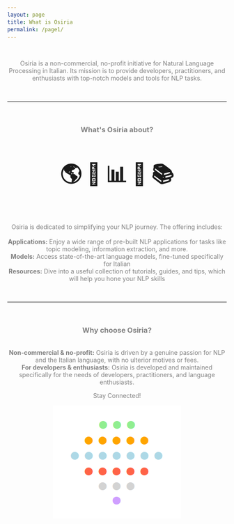 ```yaml
---
layout: page
title: What is Osiria
permalink: /page1/
---
```


<br>
<center><p><span style="color:grey">Osiria is a non-commercial, no-profit initiative for Natural Language Processing in Italian. Its mission is to provide developers, practitioners, and enthusiasts with top-notch models and tools for NLP tasks.</span></p></center>
<br>
<hr>
<br>
<center><h3><span style="color:grey">What's Osiria about?</span></h3></center>
<br>
<center><h3><span style="font-size:3em">🌎 📄 📊 📰 📚</span></h3></center>
<br>
<br>
<center><p><span style="color:grey">Osiria is dedicated to simplifying your NLP journey. The offering includes:
<br>
<br>
<b>Applications:</b> Enjoy a wide range of pre-built NLP applications for tasks like topic modeling, information extraction, and more.
<br>
<b>Models:</b> Access state-of-the-art language models, fine-tuned specifically for Italian
<br>
<b>Resources:</b> Dive into a useful collection of tutorials, guides, and tips, which will help you hone your NLP skills
</span></p></center>
<br>
<hr>
<br>
<center><h3><span style="color:grey">Why choose Osiria?</span></h3></center>

<center><p><span style="color:grey">
    
<br>
<b>Non-commercial & no-profit:</b> Osiria is driven by a genuine passion for NLP and the Italian language, with no ulterior motives or fees.
<br>
<b>For developers & enthusiasts:</b> Osiria is developed and maintained specifically for the needs of developers, practitioners, and language enthusiasts.
<center><p><span style="color:grey">Stay Connected!</span></p></center>

<center><img src="nn_dots.png"></center>

</span></p></center>

<br>
